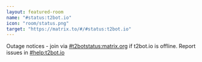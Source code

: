 ```yaml
---
layout: featured-room
name: "#status:t2bot.io"
icon: "room/status.png"
target: "https://matrix.to/#/#status:t2bot.io"
---
```


Outage notices - join via [#t2botstatus:matrix.org](https://matrix.to/#/#t2botstatus:matrix.org) if t2bot.io is offline. Report issues in [#help:t2bot.io](https://matrix.to/#/#help:t2bot.io)
